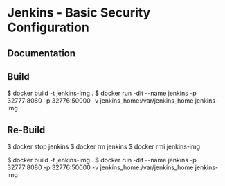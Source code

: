 
Jenkins - Basic Security Configuration
============================================

Documentation
-------------

Build
-------------
$ docker build -t jenkins-img .
$ docker run -dit --name jenkins -p 32777:8080 -p 32776:50000 -v jenkins_home:/var/jenkins_home jenkins-img


Re-Build
-------------
$ docker stop jenkins
$ docker rm jenkins
$ docker rmi jenkins-img

$ docker build -t jenkins-img .
$ docker run -dit --name jenkins -p 32777:8080 -p 32776:50000 -v jenkins_home:/var/jenkins_home jenkins-img
